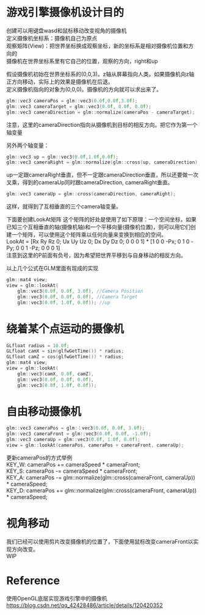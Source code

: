 # 游戏引擎摄像机设计目的
创建可以用键盘wasd和鼠标移动改变视角的摄像机  
定义摄像机坐标系：摄像机自己为原点  
观察矩阵(View)：把世界坐标换成观察坐标，新的坐标系是相对摄像机位置和方向的  
摄像机在世界坐标系里有它自己的位置，观察的方向，right和up  

假设摄像机初始在世界坐标系的(0,0,3)。z轴从屏幕指向人类。如果摄像机向z轴正方向移动，实际上的效果是摄像机在后退。  
定义摄像机指向的对象为(0,0,0)。摄像机的方向就可以求出来了。  
```c++
glm::vec3 cameraPos = glm::vec3(0.0f,0.0f,3.0f);  
glm::vec3 cameraTarget = glm::vec3(0.0f, 0.0f, 0.0f);  
glm::vec3 cameraDirection = glm::normalize(cameraPos - cameraTarget);  
```
注意，这里的cameraDirection指向从摄像机到目标的相反方向。把它作为第一个轴变量  

另外两个轴变量：  
```c++
glm::vec3 up = glm::vec3(0.0f,1.0f,0.0f);
glm::vec3 cameraRight = glm::normalize(glm::cross(up, cameraDirection);
```
up一定跟cameraRight垂直，但不一定跟cameraDirection垂直，所以还要做一次叉乘，得到的cameraUp同时跟cameraDirection, cameraRight垂直。  
```c++
glm::vec3 cameraUp = glm::cross(cameraDirection, cameraRight);  
```
这样，就得到了互相垂直的三个camera轴变量。  

下面要创建LookAt矩阵
这个矩阵的好处是使用了如下原理：一个空间坐标，如果已知三个互相垂直的轴(摄像机轴)和一个平移向量(摄像机位置)，则可以用它们创建一个矩阵，可以使用这个矩阵乘以任何向量来变换到相应的空间。  
LookAt = [Rx Ry Rz 0; Ux Uy Uz 0; Dx Dy Dz 0; 0 0 0 1] * [1 0 0 -Px; 0 1 0 -Py; 0 0 1 -Pz; 0 0 0 1]  
注意到这里的P前面有负号，因为希望把世界平移到与自身移动的相反方向。  

以上几个公式在GLM里面有现成的实现  
```c++
glm::mat4 view;
view = glm::lookAt(
    glm::vec3(0.0f, 0.0f, 3.0f), //Camera Position 
    glm::vec3(0.0f, 0.0f, 0.0f), //Camera Target
    glm::vec3(0.0f, 1.0f, 0.0f)); //up
```

# 绕着某个点运动的摄像机
```c++
GLfloat radius = 10.0f;
GLfloat camX = sin(glfwGetTime()) * radius;
GLfloat camZ = cos(glfwGetTime()) * radius;
glm::mat4 view;
view = glm::lookAt(
    glm::vec3(camX, 0.0f, camZ),
    glm::vec3(0.0f, 0.0f, 0.0f), 
    glm::vec3(0.0f, 1.0f, 0.0f)); 
```

# 自由移动摄像机
```c++
glm::vec3 cameraPos = glm:：vec3(0.0f, 0.0f, 3.0f);
glm::vec3 cameraFront = glm::vec3(0.0f, 0.0f, -1.0f);
glm::vec3 cameraUp = glm::vec3(0.0f, 1.0f, 0.0f);
view = glm::lookAt(cameraPos, cameraPos + cameraFront, cameraUp);
```
更新cameraPos的方式举例  
KEY_W: cameraPos += cameraSpeed * cameraFront;  
KEY_S:  cameraPos -= cameraSpeed * cameraFront;  
KEY_A: cameraPos -= glm::normalize(glm::cross(cameraFront, cameraUp)) * cameraSpeed;  
KEY_D: cameraPos += glm::normalize(glm::cross(cameraFront, cameraUp)) * cameraSpeed;  

# 视角移动
我们已经可以使用剪片改变摄像机的位置了，下面使用鼠标改变cameraFront以实现方向改变。  
WIP  

# Reference
使用OpenGL底层实现游戏引擎中的摄像机  
https://blog.csdn.net/qq_42428486/article/details/120420352  
